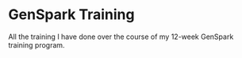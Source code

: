 # GenSpark Training
 
All the training I have done over the course of my 12-week GenSpark training program.
